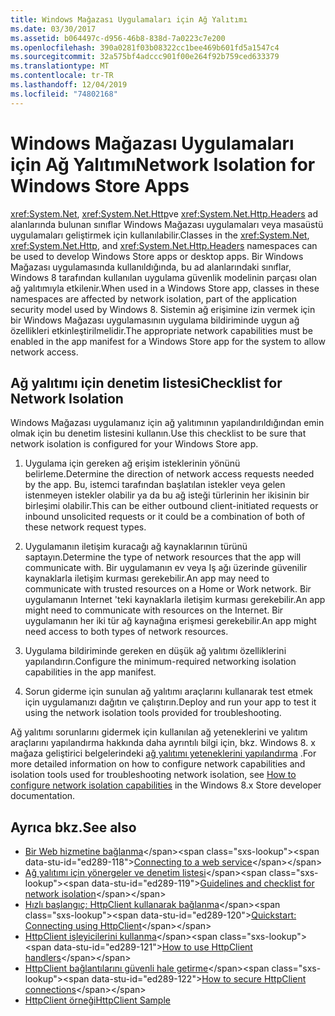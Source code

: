 ```yaml
---
title: Windows Mağazası Uygulamaları için Ağ Yalıtımı
ms.date: 03/30/2017
ms.assetid: b064497c-d956-46b8-838d-7a0223c7e200
ms.openlocfilehash: 390a0281f03b08322cc1bee469b601fd5a1547c4
ms.sourcegitcommit: 32a575bf4adccc901f00e264f92b759ced633379
ms.translationtype: MT
ms.contentlocale: tr-TR
ms.lasthandoff: 12/04/2019
ms.locfileid: "74802168"
---
```

# <a name="network-isolation-for-windows-store-apps"></a><span data-ttu-id="ed289-102">Windows Mağazası Uygulamaları için Ağ Yalıtımı</span><span class="sxs-lookup"><span data-stu-id="ed289-102">Network Isolation for Windows Store Apps</span></span>

<span data-ttu-id="ed289-103"><xref:System.Net>, <xref:System.Net.Http>ve <xref:System.Net.Http.Headers> ad alanlarında bulunan sınıflar Windows Mağazası uygulamaları veya masaüstü uygulamaları geliştirmek için kullanılabilir.</span><span class="sxs-lookup"><span data-stu-id="ed289-103">Classes in the <xref:System.Net>, <xref:System.Net.Http>, and <xref:System.Net.Http.Headers> namespaces can be used to develop Windows Store  apps  or desktop apps.</span></span> <span data-ttu-id="ed289-104">Bir Windows Mağazası uygulamasında kullanıldığında, bu ad alanlarındaki sınıflar, Windows 8 tarafından kullanılan uygulama güvenlik modelinin parçası olan ağ yalıtımıyla etkilenir.</span><span class="sxs-lookup"><span data-stu-id="ed289-104">When used in a Windows Store app, classes in these namespaces are affected by network isolation, part of the application security model used by Windows 8.</span></span> <span data-ttu-id="ed289-105">Sistemin ağ erişimine izin vermek için bir Windows Mağazası uygulamasının uygulama bildiriminde uygun ağ özellikleri etkinleştirilmelidir.</span><span class="sxs-lookup"><span data-stu-id="ed289-105">The appropriate network capabilities must be enabled in the app manifest for a Windows Store app for the system to allow network access.</span></span>  
  
## <a name="checklist-for-network-isolation"></a><span data-ttu-id="ed289-106">Ağ yalıtımı için denetim listesi</span><span class="sxs-lookup"><span data-stu-id="ed289-106">Checklist for Network Isolation</span></span>  

<span data-ttu-id="ed289-107">Windows Mağazası uygulamanız için ağ yalıtımının yapılandırıldığından emin olmak için bu denetim listesini kullanın.</span><span class="sxs-lookup"><span data-stu-id="ed289-107">Use this checklist to be sure that network isolation is configured for your Windows Store app.</span></span>  
  
1. <span data-ttu-id="ed289-108">Uygulama için gereken ağ erişim isteklerinin yönünü belirleme.</span><span class="sxs-lookup"><span data-stu-id="ed289-108">Determine the direction of network access requests needed by the app.</span></span> <span data-ttu-id="ed289-109">Bu, istemci tarafından başlatılan istekler veya gelen istenmeyen istekler olabilir ya da bu ağ isteği türlerinin her ikisinin bir birleşimi olabilir.</span><span class="sxs-lookup"><span data-stu-id="ed289-109">This can be either outbound client-initiated requests or inbound unsolicited requests or it could be a combination of both of these network request types.</span></span>  
  
2. <span data-ttu-id="ed289-110">Uygulamanın iletişim kuracağı ağ kaynaklarının türünü saptayın.</span><span class="sxs-lookup"><span data-stu-id="ed289-110">Determine the type of network resources that the app will communicate with.</span></span> <span data-ttu-id="ed289-111">Bir uygulamanın ev veya Iş ağı üzerinde güvenilir kaynaklarla iletişim kurması gerekebilir.</span><span class="sxs-lookup"><span data-stu-id="ed289-111">An app may need to communicate with trusted resources on a Home or Work network.</span></span> <span data-ttu-id="ed289-112">Bir uygulamanın Internet 'teki kaynaklarla iletişim kurması gerekebilir.</span><span class="sxs-lookup"><span data-stu-id="ed289-112">An app might need to communicate with resources on the Internet.</span></span> <span data-ttu-id="ed289-113">Bir uygulamanın her iki tür ağ kaynağına erişmesi gerekebilir.</span><span class="sxs-lookup"><span data-stu-id="ed289-113">An app might need access to both types of network resources.</span></span>  
  
3. <span data-ttu-id="ed289-114">Uygulama bildiriminde gereken en düşük ağ yalıtımı özelliklerini yapılandırın.</span><span class="sxs-lookup"><span data-stu-id="ed289-114">Configure the minimum-required networking isolation capabilities in the app manifest.</span></span>  
  
4. <span data-ttu-id="ed289-115">Sorun giderme için sunulan ağ yalıtımı araçlarını kullanarak test etmek için uygulamanızı dağıtın ve çalıştırın.</span><span class="sxs-lookup"><span data-stu-id="ed289-115">Deploy and run your app to test it using the network isolation tools provided for troubleshooting.</span></span>  
  
<span data-ttu-id="ed289-116">Ağ yalıtımı sorunlarını gidermek için kullanılan ağ yeteneklerini ve yalıtım araçlarını yapılandırma hakkında daha ayrıntılı bilgi için, bkz. Windows 8. x mağaza geliştirici belgelerindeki [ağ yalıtımı yeteneklerini yapılandırma](https://docs.microsoft.com/previous-versions/windows/apps/hh770532(v=win.10)) .</span><span class="sxs-lookup"><span data-stu-id="ed289-116">For more detailed information on how to configure network capabilities and isolation tools used for troubleshooting network isolation, see [How to configure network isolation capabilities](https://docs.microsoft.com/previous-versions/windows/apps/hh770532(v=win.10)) in the Windows 8.x Store developer documentation.</span></span>
  
## <a name="see-also"></a><span data-ttu-id="ed289-117">Ayrıca bkz.</span><span class="sxs-lookup"><span data-stu-id="ed289-117">See also</span></span>

- <span data-ttu-id="ed289-118">[Bir Web hizmetine bağlanma](https://docs.microsoft.com/previous-versions/windows/apps/hh761504(v=win.10))</span><span class="sxs-lookup"><span data-stu-id="ed289-118">[Connecting to a web service](https://docs.microsoft.com/previous-versions/windows/apps/hh761504(v=win.10))</span></span>
- <span data-ttu-id="ed289-119">[Ağ yalıtımı için yönergeler ve denetim listesi](https://docs.microsoft.com/previous-versions/windows/apps/hh770532(v=win.10))</span><span class="sxs-lookup"><span data-stu-id="ed289-119">[Guidelines and checklist for network isolation](https://docs.microsoft.com/previous-versions/windows/apps/hh770532(v=win.10))</span></span>
- <span data-ttu-id="ed289-120">[Hızlı başlangıç: HttpClient kullanarak bağlanma](https://docs.microsoft.com/previous-versions/windows/apps/hh781239(v=win.10))</span><span class="sxs-lookup"><span data-stu-id="ed289-120">[Quickstart: Connecting using HttpClient](https://docs.microsoft.com/previous-versions/windows/apps/hh781239(v=win.10))</span></span>
- <span data-ttu-id="ed289-121">[HttpClient işleyicilerini kullanma](https://docs.microsoft.com/previous-versions/windows/apps/hh781241(v=win.10))</span><span class="sxs-lookup"><span data-stu-id="ed289-121">[How to use HttpClient handlers](https://docs.microsoft.com/previous-versions/windows/apps/hh781241(v=win.10))</span></span>
- <span data-ttu-id="ed289-122">[HttpClient bağlantılarını güvenli hale getirme](https://docs.microsoft.com/previous-versions/windows/apps/hh781240(v=win.10))</span><span class="sxs-lookup"><span data-stu-id="ed289-122">[How to secure HttpClient connections](https://docs.microsoft.com/previous-versions/windows/apps/hh781240(v=win.10))</span></span>
- [<span data-ttu-id="ed289-123">HttpClient örneği</span><span class="sxs-lookup"><span data-stu-id="ed289-123">HttpClient Sample</span></span>](https://code.msdn.microsoft.com/windowsapps/HttpClient-sample-55700664)
